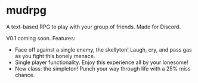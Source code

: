 # mudrpg
A text-based RPG to play with your group of friends. Made for Discord.

V0.1 coming soon. Features:

- Face off against a single enemy, the skellyton! Laugh, cry, and pass gas as
  you fight this bonely menace.
- Single player functionality. Enjoy this experience all by your lonesome!
- New class: the simpleton! Punch your way through life with a 25% miss chance.

